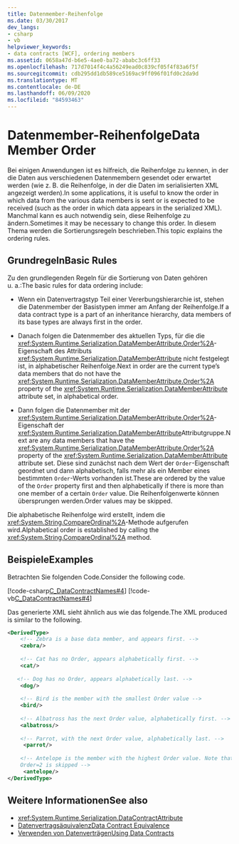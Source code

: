 ```yaml
---
title: Datenmember-Reihenfolge
ms.date: 03/30/2017
dev_langs:
- csharp
- vb
helpviewer_keywords:
- data contracts [WCF], ordering members
ms.assetid: 0658a47d-b6e5-4ae0-ba72-ababc3c6ff33
ms.openlocfilehash: 717d7014f4c4a56249ead0c839cf05f4f83a6f5f
ms.sourcegitcommit: cdb295dd1db589ce5169ac9ff096f01fd0c2da9d
ms.translationtype: MT
ms.contentlocale: de-DE
ms.lasthandoff: 06/09/2020
ms.locfileid: "84593463"
---
```

# <a name="data-member-order"></a><span data-ttu-id="da2c9-102">Datenmember-Reihenfolge</span><span class="sxs-lookup"><span data-stu-id="da2c9-102">Data Member Order</span></span>
<span data-ttu-id="da2c9-103">Bei einigen Anwendungen ist es hilfreich, die Reihenfolge zu kennen, in der die Daten aus verschiedenen Datenmembern gesendet oder erwartet werden (wie z.&#160;B. die Reihenfolge, in der die Daten im serialisierten XML angezeigt werden).</span><span class="sxs-lookup"><span data-stu-id="da2c9-103">In some applications, it is useful to know the order in which data from the various data members is sent or is expected to be received (such as the order in which data appears in the serialized XML).</span></span> <span data-ttu-id="da2c9-104">Manchmal kann es auch notwendig sein, diese Reihenfolge zu ändern.</span><span class="sxs-lookup"><span data-stu-id="da2c9-104">Sometimes it may be necessary to change this order.</span></span> <span data-ttu-id="da2c9-105">In diesem Thema werden die Sortierungsregeln beschrieben.</span><span class="sxs-lookup"><span data-stu-id="da2c9-105">This topic explains the ordering rules.</span></span>  
  
## <a name="basic-rules"></a><span data-ttu-id="da2c9-106">Grundregeln</span><span class="sxs-lookup"><span data-stu-id="da2c9-106">Basic Rules</span></span>  
 <span data-ttu-id="da2c9-107">Zu den grundlegenden Regeln für die Sortierung von Daten gehören u.&#160;a.:</span><span class="sxs-lookup"><span data-stu-id="da2c9-107">The basic rules for data ordering include:</span></span>  
  
- <span data-ttu-id="da2c9-108">Wenn ein Datenvertragstyp Teil einer Vererbungshierarchie ist, stehen die Datenmember der Basistypen immer am Anfang der Reihenfolge.</span><span class="sxs-lookup"><span data-stu-id="da2c9-108">If a data contract type is a part of an inheritance hierarchy, data members of its base types are always first in the order.</span></span>  
  
- <span data-ttu-id="da2c9-109">Danach folgen die Datenmember des aktuellen Typs, für die die <xref:System.Runtime.Serialization.DataMemberAttribute.Order%2A>-Eigenschaft des Attributs <xref:System.Runtime.Serialization.DataMemberAttribute> nicht festgelegt ist, in alphabetischer Reihenfolge.</span><span class="sxs-lookup"><span data-stu-id="da2c9-109">Next in order are the current type’s data members that do not have the <xref:System.Runtime.Serialization.DataMemberAttribute.Order%2A> property of the <xref:System.Runtime.Serialization.DataMemberAttribute> attribute set, in alphabetical order.</span></span>  
  
- <span data-ttu-id="da2c9-110">Dann folgen die Datenmember mit der <xref:System.Runtime.Serialization.DataMemberAttribute.Order%2A>-Eigenschaft der <xref:System.Runtime.Serialization.DataMemberAttribute>Attributgruppe.</span><span class="sxs-lookup"><span data-stu-id="da2c9-110">Next are any data members that have the <xref:System.Runtime.Serialization.DataMemberAttribute.Order%2A> property of the <xref:System.Runtime.Serialization.DataMemberAttribute> attribute set.</span></span> <span data-ttu-id="da2c9-111">Diese sind zunächst nach dem Wert der `Order`-Eigenschaft geordnet und dann alphabetisch, falls mehr als ein Member eines bestimmten `Order`-Werts vorhanden ist.</span><span class="sxs-lookup"><span data-stu-id="da2c9-111">These are ordered by the value of the `Order` property first and then alphabetically if there is more than one member of a certain `Order` value.</span></span> <span data-ttu-id="da2c9-112">Die Reihenfolgenwerte können übersprungen werden.</span><span class="sxs-lookup"><span data-stu-id="da2c9-112">Order values may be skipped.</span></span>  
  
 <span data-ttu-id="da2c9-113">Die alphabetische Reihenfolge wird erstellt, indem die <xref:System.String.CompareOrdinal%2A>-Methode aufgerufen wird.</span><span class="sxs-lookup"><span data-stu-id="da2c9-113">Alphabetical order is established by calling the <xref:System.String.CompareOrdinal%2A> method.</span></span>  
  
## <a name="examples"></a><span data-ttu-id="da2c9-114">Beispiele</span><span class="sxs-lookup"><span data-stu-id="da2c9-114">Examples</span></span>  
 <span data-ttu-id="da2c9-115">Betrachten Sie folgenden Code.</span><span class="sxs-lookup"><span data-stu-id="da2c9-115">Consider the following code.</span></span>  
  
 [!code-csharp[C_DataContractNames#4](../../../../samples/snippets/csharp/VS_Snippets_CFX/c_datacontractnames/cs/source.cs#4)]
 [!code-vb[C_DataContractNames#4](../../../../samples/snippets/visualbasic/VS_Snippets_CFX/c_datacontractnames/vb/source.vb#4)]  
  
 <span data-ttu-id="da2c9-116">Das generierte XML sieht ähnlich aus wie das folgende.</span><span class="sxs-lookup"><span data-stu-id="da2c9-116">The XML produced is similar to the following.</span></span>  
  
```xml  
<DerivedType>  
    <!-- Zebra is a base data member, and appears first. -->  
    <zebra/>
  
    <!-- Cat has no Order, appears alphabetically first. -->  
    <cat/>  
  
   <!-- Dog has no Order, appears alphabetically last. -->  
    <dog/>
  
    <!-- Bird is the member with the smallest Order value -->  
    <bird/>  
  
    <!-- Albatross has the next Order value, alphabetically first. -->  
    <albatross/>  
  
    <!-- Parrot, with the next Order value, alphabetically last. -->  
     <parrot/>  
  
    <!-- Antelope is the member with the highest Order value. Note that   
    Order=2 is skipped -->  
     <antelope/>
</DerivedType>  
```  
  
## <a name="see-also"></a><span data-ttu-id="da2c9-117">Weitere Informationen</span><span class="sxs-lookup"><span data-stu-id="da2c9-117">See also</span></span>

- <xref:System.Runtime.Serialization.DataContractAttribute>
- [<span data-ttu-id="da2c9-118">Datenvertragsäquivalenz</span><span class="sxs-lookup"><span data-stu-id="da2c9-118">Data Contract Equivalence</span></span>](data-contract-equivalence.md)
- [<span data-ttu-id="da2c9-119">Verwenden von Datenverträgen</span><span class="sxs-lookup"><span data-stu-id="da2c9-119">Using Data Contracts</span></span>](using-data-contracts.md)
